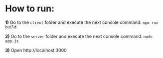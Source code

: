 # How to run:

**1)** Go to the `client` folder and execute the next console command:
`npm run build`

**2)** Go to the `server` folder and execute the next console command:
`node app.js`

**3)** Open http://localhost:3000
